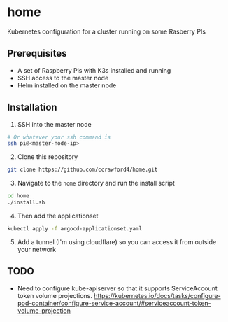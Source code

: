 # home
Kubernetes configuration for a cluster running on some Rasberry PIs

## Prerequisites
- A set of Raspberry Pis with K3s installed and running
- SSH access to the master node
- Helm installed on the master node

## Installation

1. SSH into the master node
```bash
# Or whatever your ssh command is
ssh pi@<master-node-ip>
```

2. Clone this repository

```bash
git clone https://github.com/ccrawford4/home.git
```

3. Navigate to the `home` directory and run the install script

```bash
cd home
./install.sh
```

4. Then add the applicationset

```bash
kubectl apply -f argocd-applicationset.yaml
```

5. Add a tunnel (I'm using cloudflare) so you can access it from outside your network


## TODO

- Need to configure kube-apiserver so that it supports ServiceAccount token volume projections.
https://kubernetes.io/docs/tasks/configure-pod-container/configure-service-account/#serviceaccount-token-volume-projection
